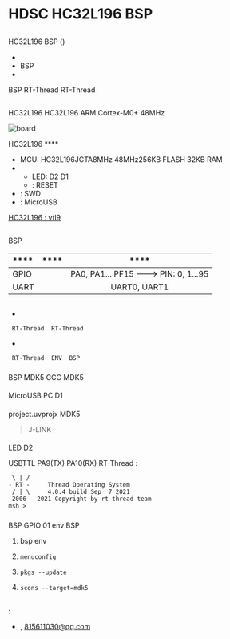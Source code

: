 # HDSC HC32L196  BSP 

## 

 HC32L196  BSP () 



- 
- BSP 
- 

 BSP  RT-Thread  RT-Thread 

## 

HC32L196  HC32L196  ARM Cortex-M0+  48MHz



![board](figures/board.jpg)

HC32L196  **** 

- MCU: HC32L196JCTA8MHz 48MHz256KB FLASH 32KB RAM
- 
  - LED:  D2 D1
  - : RESET
- :  SWD
- : MicroUSB

[HC32L196 : vtl9](https://pan.baidu.com/s/1WzSHr_Vl2aIVbZ-WJDAHZg)

## 

 BSP 

| ****  | **** |               ****                |
| :------------ | :-----------: | :-----------------------------------: |
| GPIO          |          | PA0, PA1... PF15 ---> PIN: 0, 1...95 |
| UART          |          |              UART0, UART1                 |


## 



- 

     RT-Thread  RT-Thread  

- 

     RT-Thread  ENV  BSP 


### 

 BSP  MDK5  GCC  MDK5 

#### 

 MicroUSB  PC  D1 

#### 

 project.uvprojx  MDK5 

>  J-LINK 

#### 

 LED  D2 

USBTTL PA9(TX)  PA10(RX) RT-Thread :

```
 \ | /
- RT -     Thread Operating System
 / | \     4.0.4 build Sep  7 2021
 2006 - 2021 Copyright by rt-thread team
msh >
```

### 

 BSP  GPIO  01  env  BSP 

1.  bsp  env 

2. `menuconfig`

3. `pkgs --update`

4. `scons --target=mdk5` 

## 

## 

:

-  , <815611030@qq.com>
